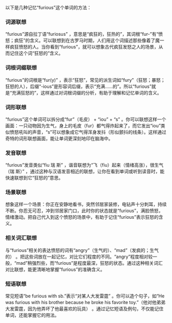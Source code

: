以下是几种记忆“furious”这个单词的方法：

### 词源联想
“furious”源自拉丁语“furiosus” ，意思是“疯狂的，狂热的”，其词根“fur-”有“愤怒；疯狂”的含义。可以联想到在古罗马时期，人们用这个词描述那些像着了魔一样疯狂愤怒的人。当你看到“furious”，就可以想象古代疯狂发怒之人的场景，从而记住这个词“狂怒的”含义。

### 词根词缀联想
“furious”的词根是“fur(y)” ，表示“狂怒”，常见的派生词如“fury”（狂怒；暴怒；狂怒的人），后缀“-ious”是形容词后缀，表示“充满……的”。所以“furious”就是“充满狂怒的”，这样通过对词根词缀的分析，有助于理解和记忆单词的含义。

### 词形联想
“furious”这个单词可以拆分成“fur”（毛皮） + “iou” + “s” 。你可以联想这样一个画面：一只动物因为生气，身上的毛皮（fur）都气得炸起来了，而它发出“iou”类似愤怒吼叫的声音，“s”可以想象成它气得浑身发抖（形似颤抖的线条）。这样通过奇特的词形联想画面，能让单词更深刻地印在脑海中。

### 发音联想
“furious”发音类似“fiu 瑞 斯” ，谐音联想为“飞（fiu）起来（情绪高涨），很生气（瑞 斯）” ，通过这种与汉语发音相近的联想，让你在看到单词或听到读音时，能快速联想到它“狂怒的”意思。

### 场景联想
想象这样一个场景：你正在安静地看书，突然邻居家装修，电钻声十分刺耳，持续不断。你忍无可忍，冲到邻居家门口，此时你的状态就是“furious”，满脸愤怒，情绪激动。把自己代入到这个愤怒的场景中，有助于记住“furious”表示狂怒的含义。

### 相关词汇联想
与“furious”相关的表达愤怒的词有“angry”（生气的）、“mad”（发疯的；生气的） 。把这些词放在一起记忆，对比它们程度的不同。“angry”程度相对较一般，“mad”稍强烈些，而“furious”是程度最深，狂怒的状态。通过这种相关词汇对比联想，能更清晰地掌握“furious”的准确含义。

### 短语联想
常见短语“be furious with sb.”表示“对某人大发雷霆” 。你可以造个句子，如“He was furious with his brother because he broke his favorite toy.”（他对他弟弟大发雷霆，因为他弄坏了他最喜欢的玩具） 。通过记忆短语及例句，不仅能记住单词，还能掌握它的用法。 